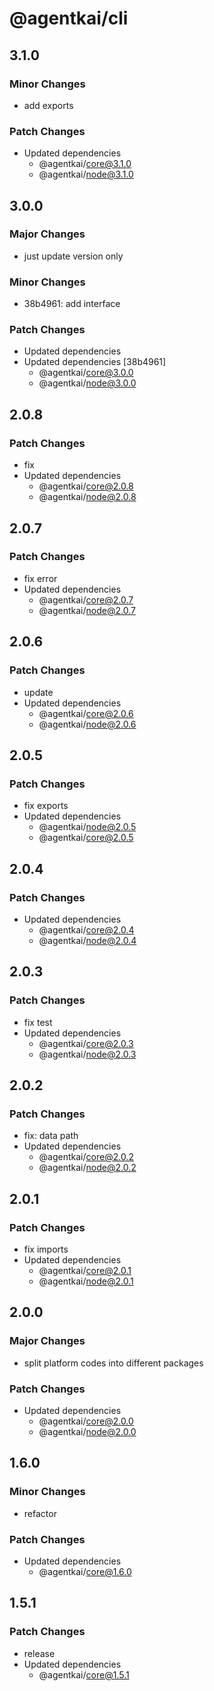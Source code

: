 # @agentkai/cli

## 3.1.0

### Minor Changes

- add exports

### Patch Changes

- Updated dependencies
    - @agentkai/core@3.1.0
    - @agentkai/node@3.1.0

## 3.0.0

### Major Changes

- just update version only

### Minor Changes

- 38b4961: add interface

### Patch Changes

- Updated dependencies
- Updated dependencies [38b4961]
    - @agentkai/core@3.0.0
    - @agentkai/node@3.0.0

## 2.0.8

### Patch Changes

- fix
- Updated dependencies
    - @agentkai/core@2.0.8
    - @agentkai/node@2.0.8

## 2.0.7

### Patch Changes

- fix error
- Updated dependencies
    - @agentkai/core@2.0.7
    - @agentkai/node@2.0.7

## 2.0.6

### Patch Changes

- update
- Updated dependencies
    - @agentkai/core@2.0.6
    - @agentkai/node@2.0.6

## 2.0.5

### Patch Changes

- fix exports
- Updated dependencies
    - @agentkai/node@2.0.5
    - @agentkai/core@2.0.5

## 2.0.4

### Patch Changes

- Updated dependencies
    - @agentkai/core@2.0.4
    - @agentkai/node@2.0.4

## 2.0.3

### Patch Changes

- fix test
- Updated dependencies
    - @agentkai/core@2.0.3
    - @agentkai/node@2.0.3

## 2.0.2

### Patch Changes

- fix: data path
- Updated dependencies
    - @agentkai/core@2.0.2
    - @agentkai/node@2.0.2

## 2.0.1

### Patch Changes

- fix imports
- Updated dependencies
    - @agentkai/core@2.0.1
    - @agentkai/node@2.0.1

## 2.0.0

### Major Changes

- split platform codes into different packages

### Patch Changes

- Updated dependencies
    - @agentkai/core@2.0.0
    - @agentkai/node@2.0.0

## 1.6.0

### Minor Changes

- refactor

### Patch Changes

- Updated dependencies
    - @agentkai/core@1.6.0

## 1.5.1

### Patch Changes

- release
- Updated dependencies
    - @agentkai/core@1.5.1
